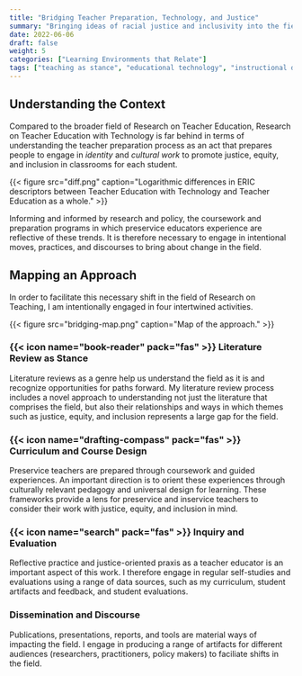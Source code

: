 ```yaml
---
title: "Bridging Teacher Preparation, Technology, and Justice"
summary: "Bringing ideas of racial justice and inclusivity into the field of Teacher Education with Technology."
date: 2022-06-06
draft: false
weight: 5
categories: ["Learning Environments that Relate"]
tags: ["teaching as stance", "educational technology", "instructional design", "equity and inclusion"]
---
```


## Understanding the Context

Compared to the broader field of Research on Teacher Education, Research on Teacher Education with Technology is far behind in terms of understanding the teacher preparation process as an act that prepares people to engage in *identity* and *cultural work* to promote justice, equity, and inclusion in classrooms for each student.

{{< figure src="diff.png" caption="Logarithmic differences in ERIC descriptors between Teacher Education with Technology and Teacher Education as a whole." >}}

Informing and informed by research and policy, the coursework and preparation programs in which preservice educators experience are reflective of these trends. It is therefore necessary to engage in intentional moves, practices, and discourses to bring about change in the field.

## Mapping an Approach

In order to facilitate this necessary shift in the field of Research on Teaching, I am intentionally engaged in four intertwined activities.

{{< figure src="bridging-map.png" caption="Map of the approach." >}}

### {{< icon name="book-reader" pack="fas" >}} Literature Review as Stance

Literature reviews as a genre help us understand the field as it is and recognize opportunities for paths forward. My literature review process includes a novel approach to understanding not just the literature that comprises the field, but also their relationships and ways in which themes such as justice, equity, and inclusion represents a large gap for the field.

### {{< icon name="drafting-compass" pack="fas" >}} Curriculum and Course Design

Preservice teachers are prepared through coursework and guided experiences. An important direction is to orient these experiences through culturally relevant pedagogy and universal design for learning. These frameworks provide a lens for preservice and inservice teachers to consider their work with justice, equity, and inclusion in mind.

### {{< icon name="search" pack="fas" >}} Inquiry and Evaluation

Reflective practice and justice-oriented praxis as a teacher educator is an important aspect of this work. I therefore engage in regular self-studies and evaluations using a range of data sources, such as my curriculum, student artifacts and feedback, and student evaluations.

### <i class="fas fa-comment-dots" style="color:#FFAA00;"></i> Dissemination and Discourse

Publications, presentations, reports, and tools are material ways of impacting the field. I engage in producing a range of artifacts for different audiences (researchers, practitioners, policy makers) to faciliate shifts in the field.
